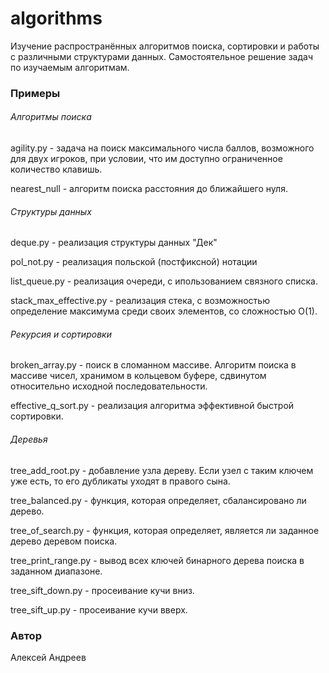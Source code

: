 # algorithms
Изучение распространённых алгоритмов поиска, сортировки и работы с различными структурами данных. Самостоятельное решение задач по изучаемым алгоритмам.

### Примеры

###### Алгоритмы поиска

agility.py - задача на поиск максимального числа баллов, возможного для двух игроков, при условии, что им доступно ограниченное количество клавишь.

nearest_null - алгоритм поиска расстояния до ближайшего нуля.

###### Структуры данных

deque.py - реализация структуры данных "Дек"

pol_not.py - реализация польской (постфиксной) нотации

list_queue.py - реализация очереди, с ипользованием связного списка.

stack_max_effective.py - реализация стека, с возможностью определение максимума среди своих элементов, со сложностью О(1).

###### Рекурсия и сортировки

broken_array.py - поиск в сломанном массиве. Алгоритм поиска в массиве чисел, хранимом в кольцевом буфере, сдвинутом относительно исходной последовательности.

effective_q_sort.py - реализация алгоритма эффективной быстрой сортировки.

###### Деревья

tree_add_root.py - добавление узла дереву. Если узел с таким ключем уже есть, то его дубликаты уходят в правого сына.

tree_balanced.py - функция, которая определяет, сбалансировано ли дерево.

tree_of_search.py -  функция, которая определяет, является ли заданное дерево деревом поиска.

tree_print_range.py - вывод всех ключей бинарного дерева поиска в заданном диапазоне.

tree_sift_down.py - просеивание кучи вниз.

tree_sift_up.py - просеивание кучи вверх.

### Автор
Алексей Андреев